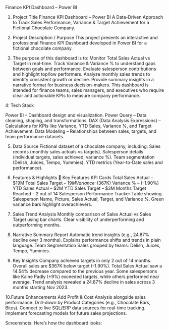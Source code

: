Finance KPI Dashboard – Power BI

1. Project Title
   Finance KPI Dashboard – Power BI
   A Data-Driven Approach to Track Sales Performance, Variance & Target Achievement for a Fictional Chocolate Company.


2. Project Description / Purpose
   This project presents an interactive and professional Finance KPI Dashboard developed in Power BI for a fictional chocolate company.

3. The purpose of this dashboard is to:
   Monitor Total Sales Actual vs Target in real-time.
   Track Variance & Variance % to understand gaps between goals and performance.
   Evaluate salesperson contributions and highlight top/low performers.
   Analyze monthly sales trends to identify consistent growth or decline.
   Provide summary insights in a narrative format for business decision-makers.
   This dashboard is intended for finance teams, sales managers, and executives who require clear and actionable KPIs to measure company performance.

4: Tech Stack

   Power BI – Dashboard design and visualization.
   Power Query – Data cleaning, shaping, and transformations.
    DAX (Data Analysis Expressions) – Calculations for KPIs like Variance, YTD Sales, Variance %, and Target Achievement.
    Data Modeling – Relationships between sales, targets, and team performance datasets.

5. Data Source
   Fictional dataset of a chocolate company, including:
   Sales records (monthly sales actuals vs targets).
   Salesperson details (individual targets, sales achieved, variance %).
   Team segmentation (Delish, Juices, Tempo, Yummies).
   YTD metrics (Year-to-Date sales and performance).

6. Features & Highlights
  🔹 Key Features
      KPI Cards
      Total Sales Actual – $19M
      Total Sales Target – $19M
      Variance – ($367K)
      Variance % – (-1.90%)
      YTD Sales Actual – $2M
      YTD Sales Target – $3M
      Months Target Reached – 2 out of 14
      Salesperson Performance Tracker
      Table showing Salesperson Name, Picture, Sales Actual, Target, and Variance %.
      Green variance bars highlight overachievers.

7. Sales Trend Analysis
   Monthly comparison of Sales Actual vs Sales Target using bar charts.
   Clear visibility of underperforming and outperforming months.

8. Narrative Summary Report
     Automatic trend insights (e.g., 24.87% decline over 3 months).
     Explains performance shifts and trends in plain language.
     Team Segmentation
    Sales grouped by teams: Delish, Juices, Tempo, Yummies.

9. Key Insights
   Company achieved targets in only 2 out of 14 months.
   Overall sales are $367K below target (-1.90%).
   Total Sales Actual saw a 14.54% decrease compared to the previous year.
   Some salespersons like Kaine Padly (+9%) exceeded targets, while others performed near average.
   Trend analysis revealed a 24.87% decline in sales across 3 months starting Nov 2023.

10.Future Enhancements
   Add Profit & Cost Analysis alongside sales performance.
   Drill-down by Product Categories (e.g., Chocolate Bars, Bites).
   Connect to live SQL/ERP data sources for real-time tracking.
   Implement forecasting models for future sales projections.

 Screenshots:
  Here’s how the dashboard looks:
